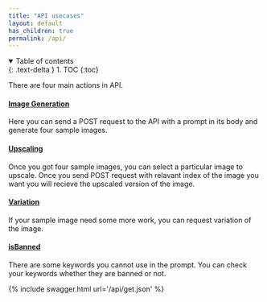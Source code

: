 ```yaml
---
title: "API usecases"
layout: default
has_children: true
permalink: /api/
---
```

<details open markdown="block">
  <summary>
    Table of contents
  </summary>
  {: .text-delta }
1. TOC
{:toc}
</details>

There are four main actions in API.
#### [Image Generation](/image-generation/)
Here you can send a POST request to the API with a prompt in its body and generate four sample images.

#### [Upscaling](/upscaling/)
Once you got four sample images, you can select a particular image to upscale. Once you send POST request with relavant index of the image you want you will recieve the upscaled version of the image.

#### [Variation](/variation/)
If your sample image need some more work, you can request variation of the image.

#### [isBanned](/isbanned/)
There are some keywords you cannot use in the prompt. You can check your keywords whether they are banned or not.

{% include swagger.html url='/api/get.json' %}